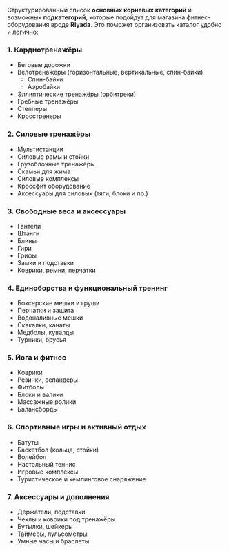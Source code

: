 Cтруктурированный список **основных корневых категорий** и возможных **подкатегорий**, которые подойдут для магазина фитнес-оборудования вроде **Riyada**. Это поможет организовать каталог удобно и логично:

### 1. **Кардиотренажёры**

* Беговые дорожки
* Велотренажёры (горизонтальные, вертикальные, спин-байки)
	* Спин-байки
	* Аэробайки
* Эллиптические тренажёры (орбитреки)
* Гребные тренажёры
* Степперы
* Кросстренеры

### 2. **Силовые тренажёры**

* Мультистанции
* Силовые рамы и стойки
* Грузоблочные тренажёры
* Скамьи для жима
* Силовые комплексы
* Кроссфит оборудование
* Аксессуары для силовых (тяги, блоки и пр.)

### 3. **Свободные веса и аксессуары**

* Гантели
* Штанги
* Блины
* Гири
* Грифы
* Замки и подставки
* Коврики, ремни, перчатки

### 4. **Единоборства и функциональный тренинг**

* Боксерские мешки и груши
* Перчатки и защита
* Водоналивные мешки
* Скакалки, канаты
* Медболы, кувалды
* Турники, брусья

### 5. **Йога и фитнес**

* Коврики
* Резинки, эспандеры
* Фитболы
* Блоки и валики
* Массажные ролики
* Балансборды

### 6. **Спортивные игры и активный отдых**

* Батуты
* Баскетбол (кольца, стойки)
* Волейбол
* Настольный теннис
* Игровые комплексы
* Туристическое и кемпинговое снаряжение

### 7. **Аксессуары и дополнения**

* Держатели, подставки
* Чехлы и коврики под тренажёры
* Бутылки, шейкеры
* Таймеры, пульсометры
* Умные часы и браслеты